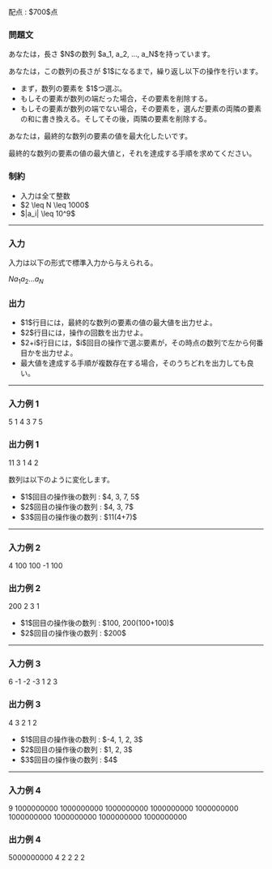 
<div>

<span>

<span>

<p>
配点 : $700$点
</p>

<div>

<section>

### **問題文**

<p>
あなたは，長さ $N$の数列 $a_1, a_2, ..., a_N$を持っています。
</p>

<p>
あなたは，この数列の長さが $1$になるまで，繰り返し以下の操作を行います。
</p>

<ul>

<li>
まず，数列の要素を $1$つ選ぶ。
</li>

<li>
もしその要素が数列の端だった場合，その要素を削除する。
</li>

<li>
もしその要素が数列の端でない場合，その要素を，選んだ要素の両隣の要素の和に書き換える。そしてその後，両隣の要素を削除する。
</li>

</ul>

<p>
あなたは，最終的な数列の要素の値を最大化したいです。
</p>

<p>
最終的な数列の要素の値の最大値と，それを達成する手順を求めてください。
</p>

</section>

</div>

<div>

<section>

### **制約**

<ul>

<li>
入力は全て整数
</li>

<li>
$2 \leq N \leq 1000$
</li>

<li>
$|a_i| \leq 10^9$
</li>

</ul>

</section>

</div>

---

<div>

<div>

<section>

### **入力**

<p>
入力は以下の形式で標準入力から与えられる。
</p>

<div>

$N$$a_1$$a_2$$...$$a_N$
</div>

</section>

</div>

<div>

<section>

### **出力**

<ul>

<li>
$1$行目には，最終的な数列の要素の値の最大値を出力せよ。
</li>

<li>
$2$行目には，操作の回数を出力せよ。
</li>

<li>
$2+i$行目には，$i$回目の操作で選ぶ要素が，その時点の数列で左から何番目かを出力せよ。
</li>

<li>
最大値を達成する手順が複数存在する場合，そのうちどれを出力しても良い。
</li>

</ul>

</section>

</div>

</div>

---

<div>

<section>

### **入力例 1**

<div>

5
1 4 3 7 5

</div>

</section>

</div>

<div>

<section>

### **出力例 1**

<div>

11
3
1
4
2

</div>

<p>
数列は以下のように変化します。
</p>

<ul>

<li>
$1$回目の操作後の数列 : $4, 3, 7, 5$
</li>

<li>
$2$回目の操作後の数列 : $4, 3, 7$
</li>

<li>
$3$回目の操作後の数列 : $11(4+7)$
</li>

</ul>

</section>

</div>

---

<div>

<section>

### **入力例 2**

<div>

4
100 100 -1 100

</div>

</section>

</div>

<div>

<section>

### **出力例 2**

<div>

200
2
3
1

</div>

<ul>

<li>
$1$回目の操作後の数列 : $100, 200(100+100)$
</li>

<li>
$2$回目の操作後の数列 : $200$
</li>

</ul>

</section>

</div>

---

<div>

<section>

### **入力例 3**

<div>

6
-1 -2 -3 1 2 3

</div>

</section>

</div>

<div>

<section>

### **出力例 3**

<div>

4
3
2
1
2

</div>

<ul>

<li>
$1$回目の操作後の数列 : $-4, 1, 2, 3$
</li>

<li>
$2$回目の操作後の数列 : $1, 2, 3$
</li>

<li>
$3$回目の操作後の数列 : $4$
</li>

</ul>

</section>

</div>

---

<div>

<section>

### **入力例 4**

<div>

9
1000000000 1000000000 1000000000 1000000000 1000000000 1000000000 1000000000 1000000000 1000000000

</div>

</section>

</div>

<div>

<section>

### **出力例 4**

<div>

5000000000
4
2
2
2
2

</div>

</section>

</div>

</span>

</span>

</div>
